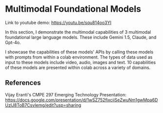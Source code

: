 # Multimodal Foundational Models

Link to youtube demo: https://youtu.be/squ814oo3YI

In this section, I demonstrate the multimodal capabilities of 3 multimodal foundational large language models. These include Gemini 1.5, Claude, and Gpt-4o.

I showcase the capabilities of these models' APIs by calling these models with prompts from within a colab environment. The types of data used as input to these models include video, audio, images and text. 10 capabilities of these models are presented within colab across a variety of domains. 

## References

Vijay Eranti's CMPE 297 Emerging Technology Presentation: https://docs.google.com/presentation/d/1wSZ752fixciiSeZwuNm1gwMpa6DUzlJ8ToB7Csvlemg/edit?usp=sharing